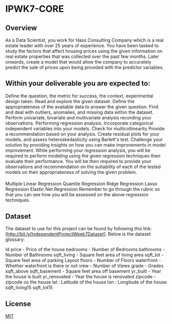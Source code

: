 # IPWK7-CORE

## Overview 

As a Data Scientist, you work for Hass Consulting Company which is a real estate leader with over 25 years of experience. You have been tasked to study the factors that affect housing prices using the given information on real estate properties that was collected over the past few months. Later onwards, create a model that would allow the company to accurately predict the sale of prices upon being provided with the predictor variables. 

## Within your deliverable you are expected to:

Define the question, the metric for success, the context, experimental design taken.
Read and explore the given dataset.
Define the appropriateness of the available data to answer the given question.
Find and deal with outliers, anomalies, and missing data within the dataset.
Perform univariate, bivariate and multivariate analysis recording your observations.
Performing regression analysis.
Incorporate categorical independent variables into your models.
Check for multicollinearity
Provide a recommendation based on your analysis. 
Create residual plots for your models, and assess heteroskedasticity using Barlett's test.
Challenge your solution by providing insights on how you can make improvements in model improvement.
While performing your regression analysis, you will be required to perform modeling using the given regression techniques then evaluate their performance. You will be then required to provide your observations and recommendation on the suitability of each of the tested models on their appropriateness of solving the given problem. 

####
Multiple Linear Regression
Quantile Regression
Ridge Regression
Lasso Regression
Elastic Net Regression
Remember to go through the rubric so that you can see how you will be assessed on the above regression techniques. 

## Dataset

The dataset to use for this project can be found by following this link: [http://bit.ly/IndependentProjectWeek7Dataset]. 
Below is the dataset glossary:

Id 
price  - Price of the house
bedrooms - Number of Bedrooms
bathrooms - Number of Bathrooms
sqft_living - Square feet area of living area
sqft_lot  - Square feet area of parking Layout
floors - Number of Floors
waterfront - Whether waterfront is there or not
view - Number of Views
grade - Grades
sqft_above
sqft_basement - Square feet area off basement
yr_built - Year the house is built
yr_renovated - Year the house is renovated
zipcode - zipcode os the house
lat : Latitude of the house
lon : Longitude of the house
sqft_living15
sqft_lot15

## License
[MIT](https://choosealicense.com/licenses/mit/)
